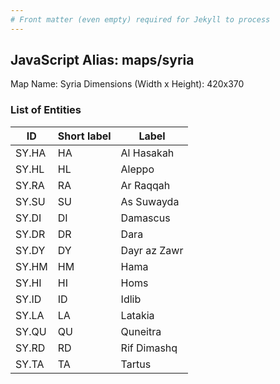 ```yaml
---
# Front matter (even empty) required for Jekyll to process
---
```


## JavaScript Alias: maps/syria

Map Name: Syria
Dimensions (Width x Height): 420x370





### List of Entities

ID | Short label | Label
---|---|---|
SY.HA|HA|Al Hasakah
SY.HL|HL|Aleppo
SY.RA|RA|Ar Raqqah
SY.SU|SU|As Suwayda
SY.DI|DI|Damascus
SY.DR|DR|Dara
SY.DY|DY|Dayr az Zawr
SY.HM|HM|Hama
SY.HI|HI|Homs
SY.ID|ID|Idlib
SY.LA|LA|Latakia
SY.QU|QU|Quneitra
SY.RD|RD|Rif Dimashq
SY.TA|TA|Tartus

